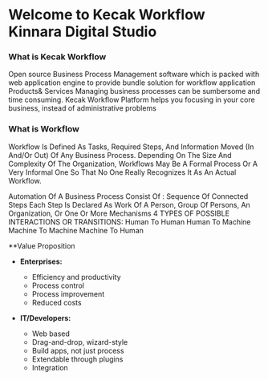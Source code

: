 # Welcome to Kecak Workflow Kinnara Digital Studio

### What is Kecak Workflow

Open source Business Process Management software which is packed with web application engine to provide bundle solution for workflow application
Products& Services
Managing business processes can be sumbersome and time consuming.
Kecak Workflow Platform helps you focusing in your core business, instead of administrative problems

### What is Workflow

Workflow Is Defined As Tasks, Required Steps, And Information Moved (In And/Or Out) Of Any Business Process. Depending On The Size And Complexity Of The Organization, Workflows May Be A Formal Process Or A Very Informal One So That No One Really Recognizes It As An Actual Workflow.

Automation Of A Business Process
Consist Of :
Sequence Of Connected Steps
Each Step Is Declared As Work Of A Person, Group Of Persons, An Organization, Or One Or More Mechanisms
4 TYPES OF POSSIBLE INTERACTIONS OR TRANSITIONS:
Human To Human
Human To Machine
Machine To Machine
Machine To Human


**Value Proposition

- **Enterprises:**
  - Efficiency and productivity
  - Process control
  - Process improvement
  - Reduced costs
  
- **IT/Developers:**
  - Web based
  - Drag-and-drop, wizard-style
  - Build apps, not just process
  - Extendable through plugins
  - Integration


